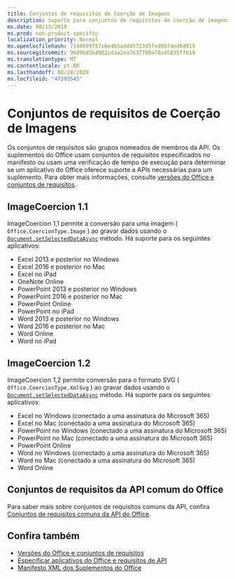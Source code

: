 ```yaml
---
title: Conjuntos de requisitos de Coerção de Imagens
description: Suporte para conjuntos de requisitos de coerção de imagens com suplementos do Office no Excel, PowerPoint e Word.
ms.date: 08/13/2019
ms.prod: non-product-specific
localization_priority: Normal
ms.openlocfilehash: 7140099757c6e4b5ad405723d5fed95fded6d919
ms.sourcegitcommit: 9609bd5b4982cdaa2ea7637709a78a45835ffb19
ms.translationtype: MT
ms.contentlocale: pt-BR
ms.lasthandoff: 08/28/2020
ms.locfileid: "47293545"
---
```

# <a name="image-coercion-requirement-sets"></a>Conjuntos de requisitos de Coerção de Imagens

Os conjuntos de requisitos são grupos nomeados de membros da API. Os suplementos do Office usam conjuntos de requisitos especificados no manifesto ou usam uma verificação de tempo de execução para determinar se um aplicativo do Office oferece suporte a APIs necessárias para um suplemento. Para obter mais informações, consulte [versões do Office e conjuntos de requisitos](../../develop/office-versions-and-requirement-sets.md).

## <a name="imagecoercion-11"></a>ImageCoercion 1.1

ImageCoercion 1,1 permite a conversão para uma imagem ( `Office.CoercionType.Image` ) ao gravar dados usando o [`Document.setSelectedDataAsync`](/javascript/api/office/office.document#setselecteddataasync-data--options--callback-) método. Há suporte para os seguintes aplicativos:

- Excel 2013 e posterior no Windows
- Excel 2016 e posterior no Mac
- Excel no iPad
- OneNote Online
- PowerPoint 2013 e posterior no Windows
- PowerPoint 2016 e posterior no Mac
- PowerPoint Online
- PowerPoint no iPad
- Word 2013 e posterior no Windows
- Word 2016 e posterior no Mac
- Word Online
- Word no iPad

## <a name="imagecoercion-12"></a>ImageCoercion 1.2

ImageCoercion 1,2 permite conversão para o formato SVG ( `Office.CoercionType.XmlSvg` ) ao gravar dados usando o [`Document.setSelectedDataAsync`](/javascript/api/office/office.document#setselecteddataasync-data--options--callback-) método. Há suporte para os seguintes aplicativos:

- Excel no Windows (conectado a uma assinatura do Microsoft 365)
- Excel no Mac (conectado a uma assinatura do Microsoft 365)
- PowerPoint no Windows (conectado a uma assinatura do Microsoft 365)
- PowerPoint no Mac (conectado a uma assinatura do Microsoft 365)
- PowerPoint Online
- Word no Windows (conectado a uma assinatura do Microsoft 365)
- Word no Mac (conectado a uma assinatura do Microsoft 365)
- Word Online

## <a name="office-common-api-requirement-sets"></a>Conjuntos de requisitos da API comum do Office

Para saber mais sobre conjuntos de requisitos comuns da API, confira [Conjuntos de requisitos comuns da API do Office](office-add-in-requirement-sets.md).

## <a name="see-also"></a>Confira também

- [Versões do Office e conjuntos de requisitos](../../develop/office-versions-and-requirement-sets.md)
- [Especificar aplicativos do Office e requisitos de API](../../develop/specify-office-hosts-and-api-requirements.md)
- [Manifesto XML dos Suplementos do Office](../../develop/add-in-manifests.md)

